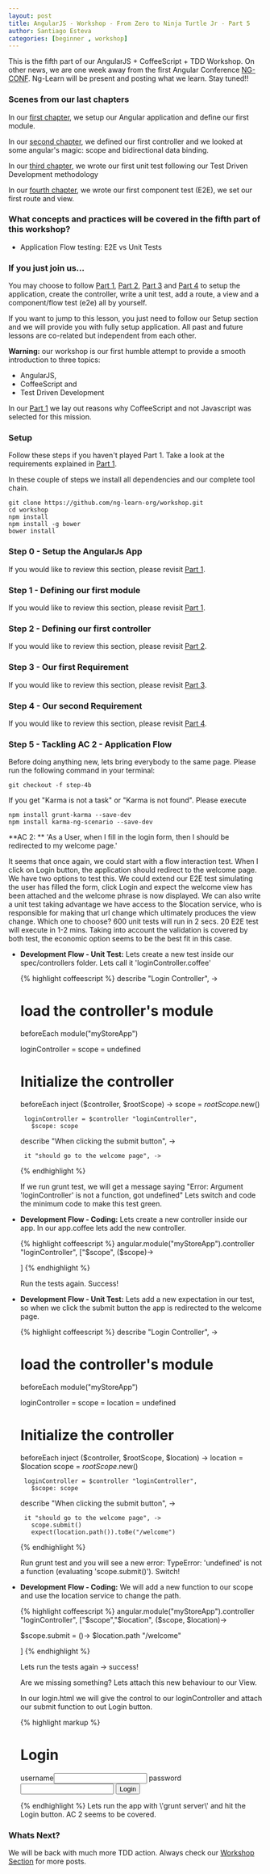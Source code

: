 ```yaml
---
layout: post
title: AngularJS - Workshop - From Zero to Ninja Turtle Jr - Part 5
author: Santiago Esteva
categories: [beginner , workshop]
---
```


This is the fifth part of our AngularJS + CoffeeScript + TDD Workshop.
On other news, we are one week away from the first Angular Conference <a href="http://ng-conf.org/" target="_blank">NG-CONF</a>.
Ng-Learn will be present and posting what we learn.
Stay tuned!!


### Scenes from our last chapters
In our [first chapter][1], we setup our Angular application and define our first module.

In our [second chapter][2], we defined our first controller and we looked at some angular\'s magic: scope and bidirectional data binding.

In our [third chapter][3], we wrote our first unit test following our Test Driven Development methodology

In our [fourth chapter][4], we wrote our first component test (E2E), we set our first route and view.

### What concepts and practices will be covered in the fifth part of this workshop?

- Application Flow testing: E2E vs Unit Tests

### If you just join us...
You may choose to follow [Part 1][1], [Part 2][2], [Part 3][3] and [Part 4][4] to setup the application, create the controller, write a unit test, add a route, a view and a component/flow test (e2e) all by yourself.

If you want to jump to this lesson, you just need to follow our Setup section and we will provide you with fully setup application.
All past and future lessons are co-related but independent from each other.

**Warning:** our workshop is our first humble attempt to provide a smooth introduction to three topics:
- AngularJS,
- CoffeeScript and
- Test Driven Development

In our [Part 1][1] we lay out reasons why CoffeeScript and not Javascript was selected for this mission.

### Setup
Follow these steps if you haven\'t played Part 1. Take a look at the requirements explained in [Part 1][1].

In these couple of steps we install all dependencies and our complete tool chain.

    git clone https://github.com/ng-learn-org/workshop.git
    cd workshop
    npm install
    npm install -g bower
    bower install



### Step 0 - Setup the AngularJs App
If you would like to review this section, please revisit [Part 1][1].

### Step 1 - Defining our first module
If you would like to review this section, please revisit [Part 1][1].

### Step 2 - Defining our first controller
If you would like to review this section, please revisit [Part 2][2].

### Step 3 - Our first Requirement
If you would like to review this section, please revisit [Part 3][3].

### Step 4 - Our second Requirement
If you would like to review this section, please revisit [Part 4][4].

### Step 5 - Tackling AC 2 - Application Flow

Before doing anything new, lets bring everybody to the same page. Please run the following command in your terminal:

    git checkout -f step-4b

If you get \"Karma is not a task\" or "Karma is not found". Please execute

    npm install grunt-karma --save-dev
    npm install karma-ng-scenario --save-dev

**AC 2: ** \'As a User, when I fill in the login form, then I should be redirected to my welcome page.\'

 It seems that once again, we could start with a flow interaction test. When I click on Login button, the application should redirect to the welcome page.
 We have two options to test this. We could extend our E2E test simulating the user has filled the form, click Login and expect the welcome view has been attached and the welcome phrase is now displayed.
 We can also write a unit test taking advantage we have access to the $location service, who is responsible for making that url change which ultimately produces the view change.
 Which one to choose? 600 unit tests will run in 2 secs. 20 E2E test will execute in 1-2 mins. Taking into account the validation is covered by both test, the economic option seems to be the best fit in this case.

 - **Development Flow - Unit Test:** Lets create a new test inside our spec/controllers folder. Lets call it \'loginController.coffee\'

    {% highlight coffeescript %}
    describe "Login Controller", ->

      # load the controller's module
      beforeEach module("myStoreApp")

      loginController = scope = undefined

      # Initialize the controller
      beforeEach inject ($controller, $rootScope) ->
        scope = $rootScope.$new()

        loginController = $controller "loginController",
          $scope: scope

      describe "When clicking the submit button", ->

        it "should go to the welcome page", ->
    {% endhighlight %}


   If we run grunt test, we will get a message saying \"Error: Argument \'loginController\' is not a function, got undefined\" Lets switch and code the minimum code to make this test green.

 - **Development Flow - Coding:** Lets create a new controller inside our app. In our app.coffee lets add the new controller.

    {% highlight coffeescript %}
    angular.module("myStoreApp").controller "loginController", ["$scope", ($scope)->

    ]
    {% endhighlight %}

   Run the tests again. Success!

 - **Development Flow - Unit Test:** Lets add a new expectation in our test, so when we click the submit button the app is redirected to the welcome page.

    {% highlight coffeescript %}
    describe "Login Controller", ->

      # load the controller's module
      beforeEach module("myStoreApp")

      loginController = scope = location = undefined

      # Initialize the controller
      beforeEach inject ($controller, $rootScope, $location) ->
        location = $location
        scope = $rootScope.$new()

        loginController = $controller "loginController",
          $scope: scope

      describe "When clicking the submit button", ->

        it "should go to the welcome page", ->
          scope.submit()
          expect(location.path()).toBe("/welcome")
    {% endhighlight %}

   Run grunt test and you will see a new error: TypeError: \'undefined\' is not a function (evaluating \'scope.submit()\'). Switch!

 - **Development Flow - Coding:** We will add a new function to our scope and use the location service to change the path.

    {% highlight coffeescript %}
    angular.module("myStoreApp").controller "loginController", ["$scope","$location", ($scope, $location)->

      $scope.submit = ()->
        $location.path "/welcome"

    ]
    {% endhighlight %}

   Lets run the tests again -> success!

   Are we missing something? Lets attach this new behaviour to our View.

   In our login.html we will give the control to our loginController and attach our submit function to out Login button.

    {% highlight markup %}
    <div ng-controller="loginController">
        <h1>Login</h1>
        <form>
            <label>username</label><input name="username">
            <label>password</label><input name="password">
            <button ng-click="submit()">Login</button>
        </form>
    </div>
    {% endhighlight %}
   Lets run the app with \'grunt server\' and hit the Login button. AC 2 seems to be covered.

### Whats Next?

   We will be back with much more TDD action. Always check our [Workshop Section][5] for more posts.



[1]: http://ng-learn.org/2013/11/AngularJS_Workshop_From_Zero_To_Ninja_Turtle_Jr/
[2]: http://ng-learn.org/2013/11/AngularJS_Workshop_From_Zero_To_Ninja_Jr_Part_2/
[3]: http://ng-learn.org/2013/12/AngularJS_Workshop_From_Zero_To_Ninja_Jr_Part3/
[4]: http://ng-learn.org/2013/12/AngularJS_Workshop_From_Zero_To_Ninja_Jr_Part4/
[5]: http://ng-learn.org/tags/workshop.html
